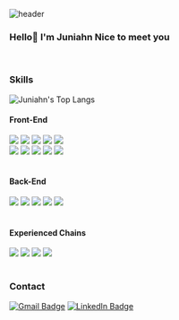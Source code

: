 ![header](https://capsule-render.vercel.app/api?type=waving&color=dcd0fe&height=150&section=header&text=Philippians%204:13&fontSize=50&animation=fadeIn&fontColor=d29399)
### Hello👋 I'm Juniahn Nice to meet you
<br />

### Skills
![Juniahn's Top Langs](https://github-readme-stats.vercel.app/api/top-langs/?username=juniahn-dev&layout=compact&theme=tokyonight)

#### Front-End
<div align="center">
  <div align="left">
    <img src="https://img.shields.io/badge/HTML-d00000?style=plastic&logo=HTML5&logoColor=white" />
    <img src="https://img.shields.io/badge/CSS-1a759f?style=plastic&logo=CSS3&logoColor=white" />
    <img src="https://img.shields.io/badge/JavaScript-ffb13b?style=plastic&logo=javascript&logoColor=white" />
    <img src="https://img.shields.io/badge/TypeScript-3178C6?style=plastic&logo=Typescript&logoColor=white" />
    <img src="https://img.shields.io/badge/Pug-a86554?style=plastic&logo=Pug&logoColor=white" />
  </div>
  <div align="left">
    <img src="https://img.shields.io/badge/React-61dafb?style=plastic&logo=React&logoColor=white" />
    <img src="https://img.shields.io/badge/Next.js-000000?style=plastic&logo=Next.js&logoColor=white" />
    <img src="https://img.shields.io/badge/styled components-db7093?style=plastic&logo=styled-components&logoColor=white" />
    <img src="https://img.shields.io/badge/Redux-764abc?style=plastic&logo=Redux&logoColor=white" />
    <img src="https://img.shields.io/badge/Recoil-ffaf24?style=plastic&logoColor=white" />
  </div>
</div>

<br />

#### Back-End
<div align="center">
  <div align="left">
    <img src="https://img.shields.io/badge/NestJS-e92744?style=plastic&logo=nestjs&logoColor=white" />
    <img src="https://img.shields.io/badge/MySQL-3e6d93?style=plastic&logo=MySQL&logoColor=white" />
    <img src="https://img.shields.io/badge/Docker-1d63ec?style=plastic&logo=Docker&logoColor=white" />
    <img src="https://img.shields.io/badge/Elasticsearch-f7bf12?style=plastic&logo=Elastic&logoColor=white" />
    <img src="https://img.shields.io/badge/Linux-333333?style=plastic&logo=Linux&logoColor=white" />
  </div>
</div>

<br />

#### Experienced Chains
<div align="center">
  <div align="left">
    <img src="https://img.shields.io/badge/ETHEREUM-bbbbbb?style=plastic" />
    <img src="https://img.shields.io/badge/COSMOS-9c6cff?style=plastic" />
    <img src="https://img.shields.io/badge/APTOS-333333?style=plastic" />
    <img src="https://img.shields.io/badge/SUI-037eed?style=plastic" />
  </div>
</div>

<br />

### Contact
[![Gmail Badge](https://img.shields.io/badge/Gmail-d14836?style=plastic&logo=Gmail&logoColor=white&link=mailto:gud0415@gmail.com)](mailto:gud0415@gmail.com)
[![LinkedIn Badge](https://img.shields.io/badge/LinkedIn-0a66c2?style=plastic&logo=LinkedIn)](https://www.linkedin.com/in/jun-hyoung-lee-66759621a/)
